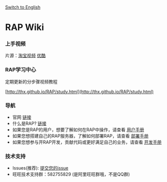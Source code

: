 
[Switch to English](home)

# RAP Wiki

### 上手视频
片源：<a href="http://cloud.video.taobao.com//play/u/11051796/p/1/e/1/t/1/11622279.swf" target="_blank">淘宝视频</a> <a href="http://v.youku.com/v_show/id_XNjk5NjMxODA4.html" target="_blank">优酷</a>

### RAP学习中心

定期更新的分步骤视频教程

[http://thx.github.io/RAP/study.html](http://thx.github.io/RAP/study.html)

### 导航
* 官网 [链接](http://thx.github.io/RAP/index_zh.html)
* 什么是RAP? [链接](about_cn)
* 如果您是RAP的用户，想要了解如何在RAP中操作，请查看 [用户手册](user_manual_cn)
* 如果您想搭建自己的RAP服务器，了解如何部署RAP，请查看 [部署手册](deploy_manual_cn)
* 如果您想参与开RAP开发，贡献代码或更好满足自己的业务，请查看 [开发手册](dev_manual_cn)

### 技术支持
* Issues(推荐): [提交您的issue](https://github.com/thx/RAP/issues)
* 旺旺技术支持群：582755829 (是阿里旺旺群哦，不是QQ群)
